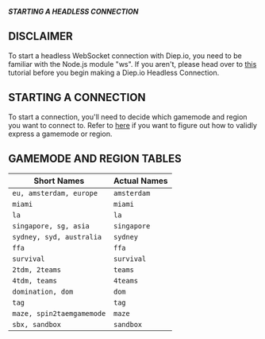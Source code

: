 ***STARTING A HEADLESS CONNECTION***

## DISCLAIMER
To start a headless WebSocket connection with Diep.io, you need to be familiar with the Node.js module "ws". If you aren't, please head over to [this](https://www.youtube.com/watch?v=FduLSXEHLng) tutorial before you begin making a Diep.io Headless Connection.

## STARTING A CONNECTION
To start a connection, you'll need to decide which gamemode and region you want to connect to. Refer to [here](#gamemode-and-region-tables) if you want to figure out how to validly express a gamemode or region.

## GAMEMODE AND REGION TABLES 
| Short Names | Actual Names |
| ----------- | ----------- |
| `eu, amsterdam, europe` | `amsterdam` |
| `miami` | `miami`
| `la` | `la` |
| `singapore, sg, asia` | `singapore` |
| `sydney, syd, australia` | `sydney` |
| `ffa` | `ffa` |
| `survival` | `survival` |
| `2tdm, 2teams` | `teams` |
| `4tdm, teams` | `4teams` |
| `domination, dom` | `dom` |
| `tag` | `tag` |
| `maze, spin2taemgamemode` | `maze` |
| `sbx, sandbox` | `sandbox` |
